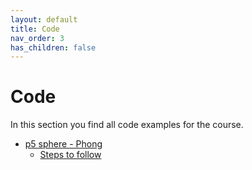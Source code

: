```yaml
---
layout: default
title: Code
nav_order: 3
has_children: false
---
```


# Code

In this section you find all code examples for the course.

* [p5 sphere - Phong](https://github.com/ctechfilmuniversity/workshop_matsha/tree/master/docs/code/shader_sphere_all)
    * [Steps to follow](shader_sphere_all/shader_sphere_all_steps.md)
  
<!-- 
* [p5 sphere - Toon](https://github.com/ctechfilmuniversity/workshop_matsha/tree/master/docs/code/shader_sphere_toon)
* [p5 sphere - Toon Smooth](https://github.com/ctechfilmuniversity/workshop_matsha/tree/master/docs/code/shader_sphere_toon_smooth) 
* -->
